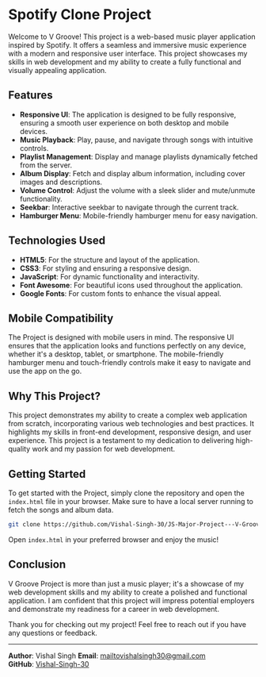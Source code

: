 # Spotify Clone Project

Welcome to V Groove! This project is a web-based music player application inspired by Spotify. It offers a seamless and immersive music experience with a modern and responsive user interface. This project showcases my skills in web development and my ability to create a fully functional and visually appealing application.

## Features

- **Responsive UI**: The application is designed to be fully responsive, ensuring a smooth user experience on both desktop and mobile devices.
- **Music Playback**: Play, pause, and navigate through songs with intuitive controls.
- **Playlist Management**: Display and manage playlists dynamically fetched from the server.
- **Album Display**: Fetch and display album information, including cover images and descriptions.
- **Volume Control**: Adjust the volume with a sleek slider and mute/unmute functionality.
- **Seekbar**: Interactive seekbar to navigate through the current track.
- **Hamburger Menu**: Mobile-friendly hamburger menu for easy navigation.

## Technologies Used

- **HTML5**: For the structure and layout of the application.
- **CSS3**: For styling and ensuring a responsive design.
- **JavaScript**: For dynamic functionality and interactivity.
- **Font Awesome**: For beautiful icons used throughout the application.
- **Google Fonts**: For custom fonts to enhance the visual appeal.

## Mobile Compatibility

The Project is designed with mobile users in mind. The responsive UI ensures that the application looks and functions perfectly on any device, whether it's a desktop, tablet, or smartphone. The mobile-friendly hamburger menu and touch-friendly controls make it easy to navigate and use the app on the go.

## Why This Project?

This project demonstrates my ability to create a complex web application from scratch, incorporating various web technologies and best practices. It highlights my skills in front-end development, responsive design, and user experience. This project is a testament to my dedication to delivering high-quality work and my passion for web development.

## Getting Started

To get started with the Project, simply clone the repository and open the `index.html` file in your browser. Make sure to have a local server running to fetch the songs and album data.

```bash
git clone https://github.com/Vishal-Singh-30/JS-Major-Project---V-Groove.git
```

Open `index.html` in your preferred browser and enjoy the music!

## Conclusion

V Groove Project is more than just a music player; it's a showcase of my web development skills and my ability to create a polished and functional application. I am confident that this project will impress potential employers and demonstrate my readiness for a career in web development.

Thank you for checking out my project! Feel free to reach out if you have any questions or feedback.

---

**Author**: Vishal Singh 
**Email**: mailtovishalsingh30@gmail.com  
**GitHub**: [Vishal-Singh-30](https://github.com/Vishal-Singh-30)